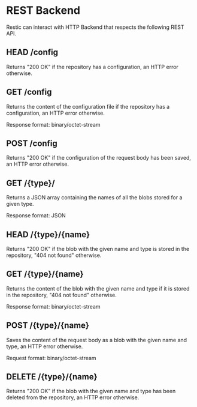 REST Backend
============

Restic can interact with HTTP Backend that respects the following REST API.

## HEAD /config

Returns "200 OK" if the repository has a configuration, 
an HTTP error otherwise.

## GET /config

Returns the content of the configuration file if the repository has a configuration, 
an HTTP error otherwise.

Response format: binary/octet-stream

## POST /config

Returns "200 OK" if the configuration of the request body has been saved, 
an HTTP error otherwise.

## GET /{type}/

Returns a JSON array containing the names of all the blobs stored for a given type.

Response format: JSON

## HEAD /{type}/{name}

Returns "200 OK" if the blob with the given name and type is stored in the repository,
"404 not found" otherwise.

## GET /{type}/{name}

Returns the content of the blob with the given name and type if it is stored in the repository,
"404 not found" otherwise.

Response format: binary/octet-stream

## POST /{type}/{name}

Saves the content of the request body as a blob with the given name and type,
an HTTP error otherwise.

Request format: binary/octet-stream

## DELETE /{type}/{name}

Returns "200 OK" if the blob with the given name and type has been deleted from the repository,
an HTTP error otherwise.
